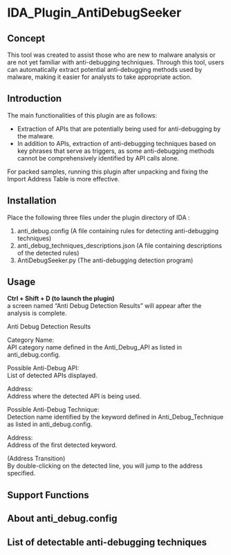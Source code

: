 # IDA_Plugin_AntiDebugSeeker

## Concept

This tool was created to assist those who are new to malware analysis or are not yet familiar with anti-debugging techniques. 
Through this tool, users can automatically extract potential anti-debugging methods used by malware, making it easier for analysts to take appropriate action.

## Introduction

The main functionalities of this plugin are as follows:

- Extraction of APIs that are potentially being used for anti-debugging by the malware.
- In addition to APIs, extraction of anti-debugging techniques based on key phrases that serve as triggers, as some anti-debugging methods cannot be comprehensively identified by API calls alone.

For packed samples, running this plugin after unpacking and fixing the Import Address Table is more effective.

## Installation

Place the following three files under the plugin directory of IDA :

1. anti_debug.config (A file containing rules for detecting anti-debugging techniques)  
2. anti_debug_techniques_descriptions.json (A file containing descriptions of the detected rules)  
3. AntiDebugSeeker.py (The anti-debugging detection program)  

## Usage

**Ctrl + Shift + D (to launch the plugin)**  
a screen named “Anti Debug Detection Results” will appear after the analysis is complete.

Anti Debug Detection Results

Category Name:  
API category name defined in the Anti_Debug_API as listed in anti_debug.config.  

Possible Anti-Debug API:  
List of detected APIs displayed.  

Address:  
Address where the detected API is being used.  

Possible Anti-Debug Technique:  
Detection name identified by the keyword defined in Anti_Debug_Technique as listed in anti_debug.config.  

Address:  
Address of the first detected keyword.  

(Address Transition)  
By double-clicking on the detected line, you will jump to the address specified.  

## Support Functions

## About anti_debug.config

## List of detectable anti-debugging techniques


